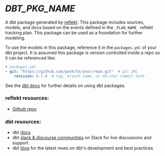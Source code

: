 # _DBT_PKG_NAME_
A dbt package generated by [reflekt](https://github.com/GClunies/reflekt). This package includes sources, models, and docs based on the events defined in the `_PLAN_NAME_` reflekt tracking plan. This package can be used as a foundation for further modeling.

To use the models in this package, reference it in the `packages.yml` of your dbt project. It is assumed this package is version controlled inside a repo so it can be referenced like:

```yml
# packages.yml
- git: "https://github.com/path/to/your/repo.git"  # git URL
    revision: 0.1.0  # tag, branch name, or 40-char commit hash
```

See the [dbt docs](https://docs.getdbt.com/docs/building-a-dbt-project/package-management/) for further details on using dbt packages.

### reflekt resources:
- [Github repo](https://github.com/GClunies/reflekt)

### dbt resources:
- dbt [docs](https://docs.getdbt.com/docs/introduction)
- dbt [slack & discourse communities](https://community.getdbt.com/) on Slack for live discussions and support
- dbt [blog](https://blog.getdbt.com/) for the latest news on dbt's development and best practices
